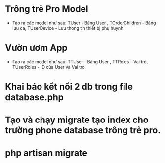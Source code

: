 # Trông trẻ Pro Model
- Tạo ra các model như sau: TUser - Bảng User , TOrderChildren - Bảng lưu ca, TUserDevice - Lưu thong tin thiết bị phụ huynh
# Vườn ươm App
- Tạo ra các model như sau: TTUser - Bảng User , TTRoles - Vai trò, TUserRoles - ID của User và Vai trò

# Khai báo kết nối 2 db trong file database.php
# Tạo và chạy migrate tạo index cho trường phone database trông trẻ pro.
# php artisan migrate